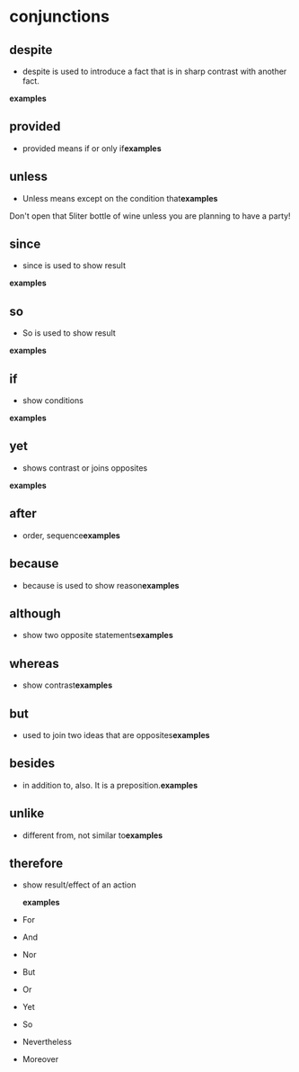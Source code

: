 # conjunctions

## despite

-   despite is used to introduce a fact that is in sharp contrast with another fact.

**examples**

## provided

-   provided means if or only if**examples**

## unless

-   Unless means except on the condition that**examples**

Don't open that 5liter bottle of wine unless you are planning to have a party!

## since

-   since is used to show result

**examples**

## so

-   So is used to show result

**examples**

## if

-   show conditions

**examples**

## yet

-   shows contrast or joins opposites

**examples**

## after

-   order, sequence**examples**

## because

-   because is used to show reason**examples**

## although

-   show two opposite statements**examples**

## whereas

-   show contrast**examples**

## but

-   used to join two ideas that are opposites**examples**

## besides

-   in addition to, also. It is a preposition.**examples**

## unlike

-   different from, not similar to**examples**

## therefore

-   show result/effect of an action
    
    **examples**
-   For
    
-   And
    
-   Nor
    
-   But
    
-   Or
    
-   Yet
    
-   So
    
-   Nevertheless
    
-   Moreover